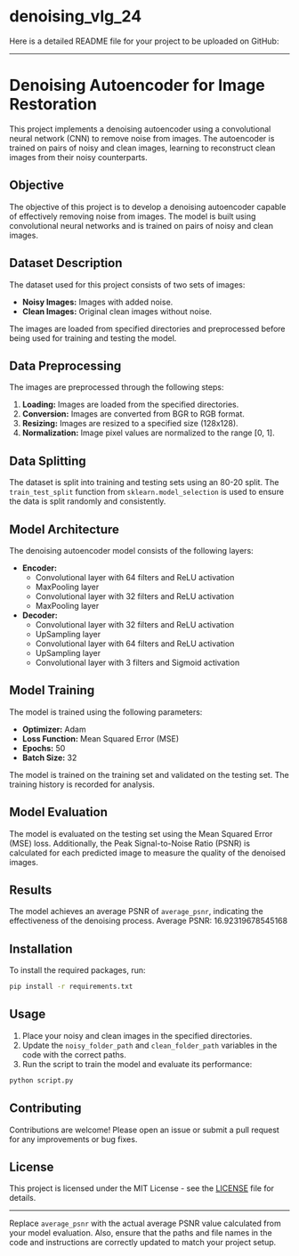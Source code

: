 # denoising_vlg_24
Here is a detailed README file for your project to be uploaded on GitHub:

---

# Denoising Autoencoder for Image Restoration

This project implements a denoising autoencoder using a convolutional neural network (CNN) to remove noise from images. The autoencoder is trained on pairs of noisy and clean images, learning to reconstruct clean images from their noisy counterparts.

## Objective

The objective of this project is to develop a denoising autoencoder capable of effectively removing noise from images. The model is built using convolutional neural networks and is trained on pairs of noisy and clean images.

## Dataset Description

The dataset used for this project consists of two sets of images:
- **Noisy Images:** Images with added noise.
- **Clean Images:** Original clean images without noise.

The images are loaded from specified directories and preprocessed before being used for training and testing the model.

## Data Preprocessing

The images are preprocessed through the following steps:
1. **Loading:** Images are loaded from the specified directories.
2. **Conversion:** Images are converted from BGR to RGB format.
3. **Resizing:** Images are resized to a specified size (128x128).
4. **Normalization:** Image pixel values are normalized to the range [0, 1].

## Data Splitting

The dataset is split into training and testing sets using an 80-20 split. The `train_test_split` function from `sklearn.model_selection` is used to ensure the data is split randomly and consistently.

## Model Architecture

The denoising autoencoder model consists of the following layers:
- **Encoder:**
  - Convolutional layer with 64 filters and ReLU activation
  - MaxPooling layer
  - Convolutional layer with 32 filters and ReLU activation
  - MaxPooling layer
- **Decoder:**
  - Convolutional layer with 32 filters and ReLU activation
  - UpSampling layer
  - Convolutional layer with 64 filters and ReLU activation
  - UpSampling layer
  - Convolutional layer with 3 filters and Sigmoid activation

## Model Training

The model is trained using the following parameters:
- **Optimizer:** Adam
- **Loss Function:** Mean Squared Error (MSE)
- **Epochs:** 50
- **Batch Size:** 32

The model is trained on the training set and validated on the testing set. The training history is recorded for analysis.

## Model Evaluation

The model is evaluated on the testing set using the Mean Squared Error (MSE) loss. Additionally, the Peak Signal-to-Noise Ratio (PSNR) is calculated for each predicted image to measure the quality of the denoised images.

## Results

The model achieves an average PSNR of `average_psnr`, indicating the effectiveness of the denoising process.
Average PSNR: 16.92319678545168

## Installation

To install the required packages, run:
```bash
pip install -r requirements.txt
```

## Usage

1. Place your noisy and clean images in the specified directories.
2. Update the `noisy_folder_path` and `clean_folder_path` variables in the code with the correct paths.
3. Run the script to train the model and evaluate its performance:
```bash
python script.py
```

## Contributing

Contributions are welcome! Please open an issue or submit a pull request for any improvements or bug fixes.

## License

This project is licensed under the MIT License - see the [LICENSE](LICENSE) file for details.

---

Replace `average_psnr` with the actual average PSNR value calculated from your model evaluation. Also, ensure that the paths and file names in the code and instructions are correctly updated to match your project setup.
